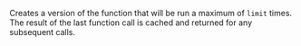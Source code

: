 Creates a version of the function that will be run a maximum of `limit` times. The result of the last function call is cached and returned for any subsequent calls.

